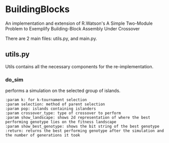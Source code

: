 # BuildingBlocks

An implementation and extension of R.Watson's A Simple Two-Module Problem to Exemplify Building-Block Assembly Under Crossover

There are 2 main files: utils.py, and main.py.

## utils.py

Utils contains all the necessary components for the re-implementation.

### do_sim

performs a simulation on the selected group of islands.

    :param k: for k-tournament selection
    :param selection: method of parent selection
    :param pop: islands containing islanders
    :param crossover_type: type of crossover to perform
    :param show_landscape: shows 2d representation of where the best performing genotype lies on the fitness landscape
    :param show_best_genotype: shows the bit string of the best genotype
    :return: returns the best performing genotype after the simulation and the number of generations it took
